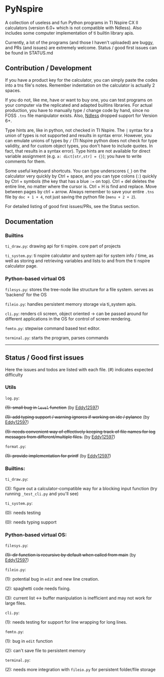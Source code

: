 # PyNspire

A collection of useless and fun Python programs in TI Nspire CX II calculators (version 6.0+ which is not compatible with Ndless). Also includes some computer implementation of ti builtin library apis.

Currently, a lot of the programs (and those I haven't uploaded) are buggy, and PRs (and issues) are extremely welcome. Status / good first issues can be found in STATUS.md

## Contribution / Development

If you have a product key for the calculator, you can simply paste the codes into a tns file's notes. Remember indentation on the calculator is actually 2 spaces.

If you do not, like me, have or want to buy one, you can test programs on your computer via the replicated and adapted builtins libraries. For actual production, you have to manually type / change code by hand, since no FOSS `.tns` file manipulator exists. Also, [Ndless](https://github.com/ndless-nspire/Ndless) dropped support for Version 6+.

Type hints are, like in python, not checked in TI Nspire. The `|` syntax for a union of types is not supported and results in syntax error. However, you can emulate unions of types by `/` (TI Nspire python does not check for type validity, and for custom object types, you don't have to include quotes. In fact, that results in a syntax error). Type hints are not available for direct variable assignment (e.g. `a: dict[str,str] = {}`); you have to write comments for them.

Some useful keyboard shortcuts. You can type underscores (`_`) on the calculator very quickly by Ctrl + space, and you can type colons (`:`) quickly by Ctrl + symbols (the key that has a blue `:=` on top). Ctrl + del deletes the entire line, no matter where the cursor is. Ctrl + H is find and replace. Move between pages by ctrl + arrow. Always remember to save your entire `.tns` file by `doc + 1 + 4`, not just saving the python file (`menu + 2 + 2`).

For detailed listing of good first issues/PRs, see the Status section.

## Documentation

### Builtins

`ti_draw.py`: drawing api for ti nspire. core part of projects

`ti_system.py`: ti nspire calculator and system api for system info / time, as well as storing and retrieving variables and lists to and from the ti nspire calculator page.

### Python-based virtual OS

`filesys.py`: stores the tree-node like structure for a file system. serves as 'backend' for the OS

`fileio.py`: handles persistent memory storage via ti_system apis.

`cli.py`: renders cli screen, object oriented -> can be passed around for different applications in the OS for control of screen rendering.

`femto.py`: stepwise command based text editor.

`terminal.py`: starts the program, parses commands

---

## Status / Good first issues

Here the issues and todos are listed with each file. (#) indicates expected difficulty

### Utils

`log.py`:

~~(1): small bug in `level` function~~ (by [Eddy12597](https://github.com/Eddy12597))

~~(1): add typing support / warning ignores if working on ide / pylance~~ (by [Eddy12597](https://github.com/Eddy12597))

~~(1): needs convenient way of effectively keeping track of file names for log messages from different/multiple files.~~ (by [Eddy12597](https://github.com/Eddy12597))

`format.py`:

~~(1): provide implementation for printf~~ (by [Eddy12597](https://github.com/Eddy12597))

### Builtins:

`ti_draw.py`: 

(3): figure out a calculator-compatible way for a blocking input function (try running `_test_cli.py` and you'll see)

`ti_system.py`:

(0): needs testing

(0): needs typing support

### Python-based virtual OS:

`filesys.py`:

~~(1): dir function is recursive by default when called from main~~ (by [Eddy12597](https://github.com/Eddy12597))

`fileio.py`: 

(1): potential bug in `edit` and new line creation. 

(2): spaghetti code needs fixing.

(3): current list <-> buffer manipulation is inefficient and may not work for large files.

`cli.py`:

(1): needs testing for support for line wrapping for long lines.

`femto.py`: 

(1): bug in `edit` function

(2): can't save file to persistent memory

`terminal.py`: 

(2): needs more integration with `fileio.py` for persistent folder/file storage
